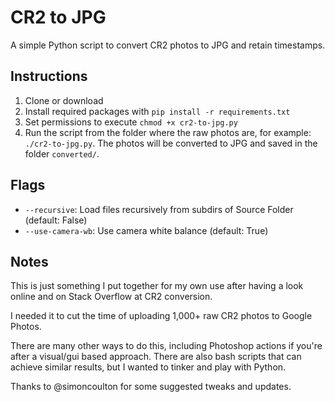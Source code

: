 # CR2 to JPG
A simple Python script to convert CR2 photos to JPG and retain timestamps.

## Instructions

1. Clone or download
2. Install required packages with `pip install -r requirements.txt`
2. Set permissions to execute `chmod +x cr2-to-jpg.py`
3. Run the script from the folder where the raw photos are, for example: `./cr2-to-jpg.py`. The photos will be converted to JPG and saved in the folder `converted/`.

## Flags
- `--recursive`: Load files recursively from subdirs of Source Folder (default: False)
- `--use-camera-wb`: Use camera white balance (default: True)


## Notes

This is just something I put together for my own use after having a look online and on Stack Overflow at CR2 conversion.

I needed it to cut the time of uploading 1,000+ raw CR2 photos to Google Photos.

There are many other ways to do this, including Photoshop actions if you're after a visual/gui based approach. There are also bash scripts that can achieve similar results, but I wanted to tinker and play with Python.

Thanks to @simoncoulton for some suggested tweaks and updates.
